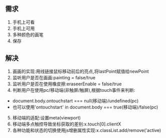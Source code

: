 ## 需求
1. 手机上可看
2. 手机上可用
3. 多种颜色的画笔
4. 保存

## 解决
1. 画画的实现:用线链接鼠标移动前后的亮点,将lastPoint赋值给newPoint
2. 监听用户是否在画画:painting = false/true
3. 监听用户是否在使用橡皮擦:eraseerEnable = false/true
4. 判断用户在使用pc/移动端(非触屏/触屏),根据touch事件来判断:
- document.body.ontouchstart === null(移动端)/undefined(pc)
- 也可以使用'ontouchstart' in document.body === true(移动端)/false(pc)
5. 移动端的适配:设置meta(viewport)
7. 移动端多点触控导致坐标获取的差别:x.touch[0].clientX
8. 各种功能和状态的切换使用js增删属性实现:x.classList.add/remove('active)
